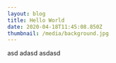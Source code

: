 ```yaml
---
layout: blog
title: Hello World
date: 2020-04-18T11:45:08.850Z
thumbnail: /media/background.jpg
---
```

asd adasd asdasd